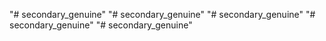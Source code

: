 "# secondary_genuine" 
"# secondary_genuine" 
"# secondary_genuine" 
"# secondary_genuine" 
"# secondary_genuine" 
